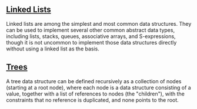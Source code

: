 ## [Linked Lists]

Linked lists are among the simplest and most common data structures.
They can be used to implement several other common abstract data types,
including lists, stacks, queues, associative arrays, and S-expressions,
though it is not uncommon to implement those data structures directly without
using a linked list as the basis.

## [Trees]

A tree data structure can be defined recursively as a collection of
nodes (starting at a root node), where each node is a data structure consisting
of a value, together with a list of references to nodes (the "children"),
with the constraints that no reference is duplicated, and none points to the root.

[Linked Lists]: https://github.com/mthnglac/CodingFundamentals/tree/master/data-structures/linked-lists
[Trees]: https://github.com/mthnglac/CodingFundamentals/tree/master/data-structures/trees
